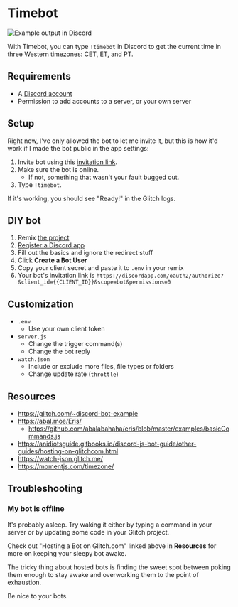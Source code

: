 Timebot
=======
![Example output in Discord](https://cdn.glitch.com/e2c24270-97c5-4c23-9d94-6ca0054e4928%2Foutput.png?1511624557883)

With Timebot, you can type `!timebot` in Discord to get the current time in three Western timezones: CET, ET, and PT.

## Requirements ##

* A [Discord account](https://discordapp.com/register)
* Permission to add accounts to a server, or your own server

## Setup ##

Right now, I've only allowed the bot to let me invite it, but this is how it'd work if I made the bot public in the app settings:

1. Invite bot using this [invitation link][].
2. Make sure the bot is online.
    * If not, something that wasn't your fault bugged out.
3. Type `!timebot`.

If it's working, you should see "Ready!" in the Glitch logs.

## DIY bot ##

1. Remix [the project][]
2. [Register a Discord app][new-app]
3. Fill out the basics and ignore the redirect stuff
4. Click **Create a Bot User**
5. Copy your client secret and paste it to `.env` in your remix
6. Your bot's invitation link is `https://discordapp.com/oauth2/authorize?&client_id={{CLIENT_ID}}&scope=bot&permissions=0`

## Customization ##

* `.env`
    - Use your own client token
* `server.js`
    - Change the trigger command(s)
    - Change the bot reply
* `watch.json`
    - Include or exclude more files, file types or folders
    - Change update rate (`throttle`)

## Resources ##

* <https://glitch.com/~discord-bot-example>
* <https://abal.moe/Eris/>
    - <https://github.com/abalabahaha/eris/blob/master/examples/basicCommands.js>
* <https://anidiotsguide.gitbooks.io/discord-js-bot-guide/other-guides/hosting-on-glitchcom.html>
* <https://watch-json.glitch.me/>
* <https://momentjs.com/timezone/>

## Troubleshooting ##

### My bot is offline ###

It's probably asleep. Try waking it either by typing a command in your server or by updating some code in your Glitch project.

Check out "Hosting a Bot on Glitch.com" linked above in **Resources** for more on keeping your sleepy bot awake.

The tricky thing about hosted bots is finding the sweet spot between poking them enough to stay awake and overworking them to the point of exhaustion.

Be nice to your bots.


[invitation link]: https://discordapp.com/oauth2/authorize?&client_id=383941133564379136&scope=bot&permissions=0
[the project]: https://glitch.com/~plausible-caption
[new-app]: https://discordapp.com/developers/applications/me/create